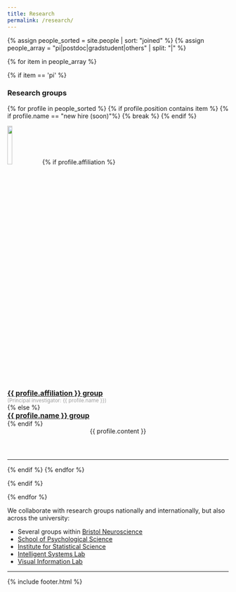 ```yaml
---
title: Research
permalink: /research/
---
```


{% assign people_sorted = site.people | sort: "joined" %}
{% assign people_array = "pi|postdoc|gradstudent|others" | split: "|" %}


<!--
{% assign people_sorted = site.people | sort: "joined" %}
<ul>
{% for y in yearsSorted %}
  <li>{{ y.name }}
    <ul>
      {% assign yearTitlesSorted = y.items | sort: "title" %}
      {% for t in yearTitlesSorted %}
      <li>{{ t.title }}</li>
      {% endfor %}
    </ul>
  </li>
{% endfor %}
</ul>-->

{% for item in people_array %}

<div class="pos_header">
 {% if item == 'pi' %}
<h3>Research groups</h3>

<div class="content list people">
  {% for profile in people_sorted %}
    {% if profile.position contains item %}
    {% if profile.name == "new hire (soon)"%}
    	{% break %}
    {% endif %}
    <div class="list-item-people">
      <p class="list-post-title">
      	<!--{% if profile.avatar %}
        <a href="{{ site.baseurl }}{{ profile.url }}"><img width="200" height="230" src="{{site.baseurl}}/images/people/{{profile.avatar}}"></a>
        {% else %}
        <a href="{{ site.baseurl }}{{ profile.url }}"><img width="200" height="230" src="http://evansheline.com/wp-content/uploads/2011/02/facebook-Storm-Trooper.jpg"></a>
        {% endif %}-->
        <a href="{{profile.website}}"><img width="15%" height="15%" src="{{site.baseurl}}/images/people/{{profile.avatar}}"></a>
            {% if profile.affiliation %}
                  <a class="name" href="{{profile.website}}"><div style="text-align: left;"><font size="+0"><b>{{ profile.affiliation }} group</b></font></div></a>
                  <small><span style="color:#9d9d9d"><div style="text-align: left;">(Principal investigator: {{ profile.name }})</div></span></small>
            {% else %}
                  <a class="name" href="{{profile.website}}"><div style="text-align: left;"><font size="+0"><b>{{ profile.name }} group</b></font></div></a>
            {% endif %}
        <br><header class="text-left">{{ profile.content }}</header>      
        <hr>      
		</p>
    </div>    
    {% endif %}	
  {% endfor %}
</div>

 {% endif %}
</div>
{% endfor %}

We collaborate with research groups nationally and internationally, but also across the university:

<ul>
  <li>Several groups within <a href="http://www.bristol.ac.uk/neuroscience/" target="_blank">Bristol Neuroscience</a></li>
  <li><a href="http://www.bristol.ac.uk/psychology/" target="_blank">School of Psychological Science</a></li>
  <li><a href="https://www.bristolmathsresearch.org/statistical-science/" target="_blank">Institute for Statistical Science</a></li>
  <li><a href="http://intelligentsystems.bristol.ac.uk/" target="_blank">Intelligent Systems Lab</a></li>
  <li><a href="http://vilab.blogs.bristol.ac.uk/" target="_blank">Visual Information Lab</a></li>  
</ul>  

<hr>

{% include footer.html %}

